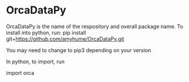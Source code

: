 # OrcaDataPy

OrcaDataPy is the name of the respository and overall package name. To install into python, run: 
pip install git+https://github.com/amyhume/OrcaDataPy.git

You may need to change to pip3 depending on your version

In python, to import, run

import orca
